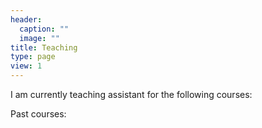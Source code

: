 ```yaml
---
header: 
  caption: ""
  image: ""
title: Teaching
type: page
view: 1
---
```


I am currently teaching assistant for the following courses:



Past courses: 
